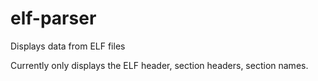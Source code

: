 # elf-parser
Displays data from ELF files

Currently only displays the ELF header, section headers, section names.
